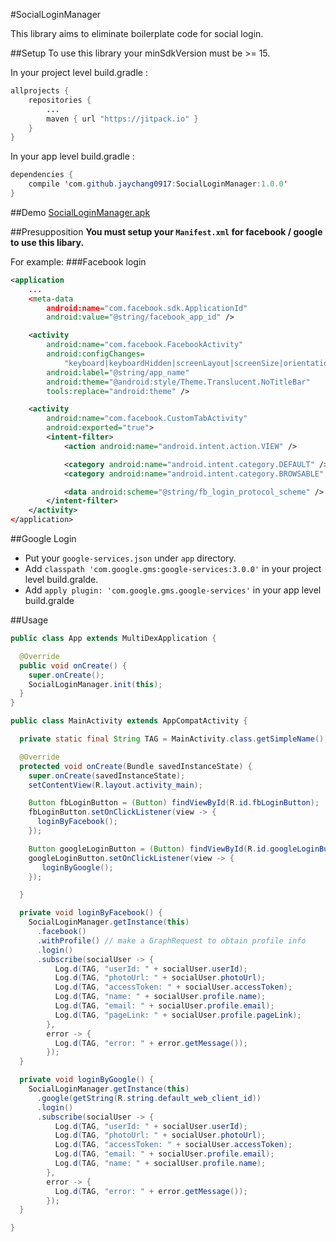 #SocialLoginManager

This library aims to eliminate boilerplate code for social login.

##Setup
To use this library your minSdkVersion must be >= 15.

In your project level build.gradle :

```java
allprojects {
    repositories {
        ...
        maven { url "https://jitpack.io" }
    }
}
```

In your app level build.gradle :

```java
dependencies {
    compile 'com.github.jaychang0917:SocialLoginManager:1.0.0'
}
```

##Demo
[SocialLoginManager.apk](https://github.com/jaychang0917/SocialLoginManager/raw/master/SocialLoginManager.apk)

##Presupposition
**You must setup your `Manifest.xml` for facebook / google to use this libary.**

For example:
###Facebook login
```xml
<application
    ...
    <meta-data
        android:name="com.facebook.sdk.ApplicationId"
        android:value="@string/facebook_app_id" />

    <activity
        android:name="com.facebook.FacebookActivity"
        android:configChanges=
            "keyboard|keyboardHidden|screenLayout|screenSize|orientation"
        android:label="@string/app_name"
        android:theme="@android:style/Theme.Translucent.NoTitleBar"
        tools:replace="android:theme" />

    <activity
        android:name="com.facebook.CustomTabActivity"
        android:exported="true">
        <intent-filter>
            <action android:name="android.intent.action.VIEW" />

            <category android:name="android.intent.category.DEFAULT" />
            <category android:name="android.intent.category.BROWSABLE" />

            <data android:scheme="@string/fb_login_protocol_scheme" />
        </intent-filter>
    </activity>
</application>
```
##Google Login
- Put your `google-services.json` under `app` directory.
- Add `classpath 'com.google.gms:google-services:3.0.0'` in your project level build.gralde.
- Add `apply plugin: 'com.google.gms.google-services'` in your app level build.gralde

##Usage

```java
public class App extends MultiDexApplication {

  @Override
  public void onCreate() {
    super.onCreate();
    SocialLoginManager.init(this);
  }
}
```
```java
public class MainActivity extends AppCompatActivity {

  private static final String TAG = MainActivity.class.getSimpleName();

  @Override
  protected void onCreate(Bundle savedInstanceState) {
    super.onCreate(savedInstanceState);
    setContentView(R.layout.activity_main);

    Button fbLoginButton = (Button) findViewById(R.id.fbLoginButton);
    fbLoginButton.setOnClickListener(view -> {
      loginByFacebook();
    });

    Button googleLoginButton = (Button) findViewById(R.id.googleLoginButton);
    googleLoginButton.setOnClickListener(view -> {
       loginByGoogle();
    });

  }

  private void loginByFacebook() {
    SocialLoginManager.getInstance(this)
      .facebook()
      .withProfile() // make a GraphRequest to obtain profile info
      .login()
      .subscribe(socialUser -> {
          Log.d(TAG, "userId: " + socialUser.userId);
          Log.d(TAG, "photoUrl: " + socialUser.photoUrl);
          Log.d(TAG, "accessToken: " + socialUser.accessToken);
          Log.d(TAG, "name: " + socialUser.profile.name);
          Log.d(TAG, "email: " + socialUser.profile.email);
          Log.d(TAG, "pageLink: " + socialUser.profile.pageLink);
        },
        error -> {
          Log.d(TAG, "error: " + error.getMessage());
        });
  }

  private void loginByGoogle() {
    SocialLoginManager.getInstance(this)
      .google(getString(R.string.default_web_client_id))
      .login()
      .subscribe(socialUser -> {
          Log.d(TAG, "userId: " + socialUser.userId);
          Log.d(TAG, "photoUrl: " + socialUser.photoUrl);
          Log.d(TAG, "accessToken: " + socialUser.accessToken);
          Log.d(TAG, "email: " + socialUser.profile.email);
          Log.d(TAG, "name: " + socialUser.profile.name);
        },
        error -> {
          Log.d(TAG, "error: " + error.getMessage());
        });
  }

}

```
